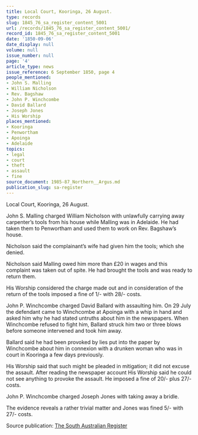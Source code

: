 ```yaml
---
title: Local Court, Kooringa, 26 August.
type: records
slug: 1845_76_sa_register_content_5001
url: /records/1845_76_sa_register_content_5001/
record_id: 1845_76_sa_register_content_5001
date: '1850-09-06'
date_display: null
volume: null
issue_number: null
page: '4'
article_type: news
issue_reference: 6 September 1850, page 4
people_mentioned:
- John S. Malling
- William Nicholson
- Rev. Bagshaw
- John P. Winchcombe
- David Ballard
- Joseph Jones
- His Worship
places_mentioned:
- Kooringa
- Penwortham
- Apoinga
- Adelaide
topics:
- legal
- court
- theft
- assault
- fine
source_document: 1985-87_Northern__Argus.md
publication_slug: sa-register
---
```


Local Court, Kooringa, 26 August.

John S. Malling charged William Nicholson with unlawfully carrying away carpenter’s tools from his house while Malling was in Adelaide.  He had taken them to Penwortham and used them to work on Rev. Bagshaw’s house.

Nicholson said the complainant’s wife had given him the tools; which she denied.

Nicholson said Malling owed him more than £20 in wages and this complaint was taken out of spite.  He had brought the tools and was ready to return them.

His Worship considered the charge made out and in consideration of the return of the tools imposed a fine of 1/- with 28/- costs.

John P. Winchcombe charged David Ballard with assaulting him.  On 29 July the defendant came to Winchcombe at Apoinga with a whip in hand and asked him why he had stated untruths about him in the newspapers.  When Winchcombe refused to fight him, Ballard struck him two or three blows before someone intervened and took him away.

Ballard said he had been provoked by lies put into the paper by Winchcombe about him in connexion with a drunken woman who was in court in Kooringa a few days previously.

His Worship said that such might be pleaded in mitigation; it did not excuse the assault.  After reading the newspaper account His Worship said he could not see anything to provoke the assault.  He imposed a fine of 20/- plus 27/- costs.

John P. Winchcombe charged Joseph Jones with taking away a bridle.

The evidence reveals a rather trivial matter and Jones was fined 5/- with 27/- costs.

Source publication: [The South Australian Register](/publications/sa-register/)

